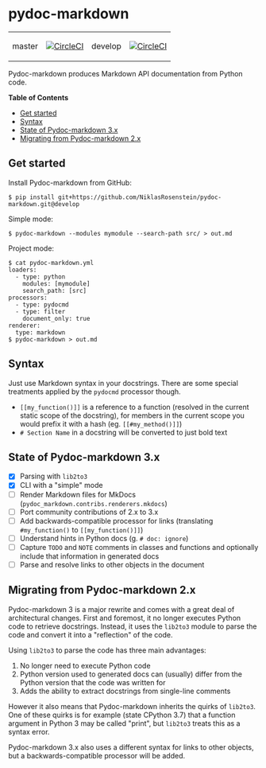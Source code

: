 # pydoc-markdown

<table><tr><td>master</td><td>

[![CircleCI](https://circleci.com/gh/NiklasRosenstein/pydoc-markdown/tree/master.svg?style=svg)](https://circleci.com/gh/NiklasRosenstein/pydoc-markdown/tree/master)
</td><td>develop</td><td>

[![CircleCI](https://circleci.com/gh/NiklasRosenstein/pydoc-markdown/tree/develop.svg?style=svg)](https://circleci.com/gh/NiklasRosenstein/pydoc-markdown/tree/develop)    
</td></tr></table>

Pydoc-markdown produces Markdown API documentation from Python code.

__Table of Contents__

* [Get started](#get-started)
* [Syntax](#syntax)
* [State of Pydoc-markdown 3.x](#state-of-pydoc-markdown-3x)
* [Migrating from Pydoc-markdown 2.x](#migrating-from-pydoc-markdown-2x)

## Get started

Install Pydoc-markdown from GitHub:

```
$ pip install git+https://github.com/NiklasRosenstein/pydoc-markdown.git@develop
```

Simple mode:

    $ pydoc-markdown --modules mymodule --search-path src/ > out.md

Project mode:

    $ cat pydoc-markdown.yml
    loaders:
      - type: python
        modules: [mymodule]
        search_path: [src]
    processors:
      - type: pydocmd
      - type: filter
        document_only: true
    renderer:
      type: markdown
    $ pydoc-markdown > out.md

## Syntax

Just use Markdown syntax in your docstrings. There are some special treatments
applied by the `pydocmd` processor though.

* `[[my_function()]]` is a reference to a function (resolved in the current
  static scope of the docstring), for members in the current scope you would
  prefix it with a hash (eg. `[[#my_method()]]`)
* `# Section Name` in a docstring will be converted to just bold text

## State of Pydoc-markdown 3.x

* [x] Parsing with `lib2to3`
* [x] CLI with a "simple" mode
* [ ] Render Markdown files for MkDocs (`pydoc_markdown.contribs.renderers.mkdocs`)
* [ ] Port community contributions of 2.x to 3.x
* [ ] Add backwards-compatible processor for links (translating `#my_function()`
      to `[[my_function()]]`)
* [ ] Understand hints in Python docs (g. `# doc: ignore`)
* [ ] Capture `TODO` and `NOTE` comments in classes and functions and optionally
      include that information in generated docs
* [ ] Parse and resolve links to other objects in the document

## Migrating from Pydoc-markdown 2.x

Pydoc-markdown 3 is a major rewrite and comes with a great deal of
architectural changes. First and foremost, it no longer executes Python code
to retrieve docstrings. Instead, it uses the `lib2to3` module to parse the
code and convert it into a "reflection" of the code.

Using `lib2to3` to parse the code has three main advantages:

1. No longer need to execute Python code
2. Python version used to generated docs can (usually) differ from the Python
   version that the code was written for
3. Adds the ability to extract docstrings from single-line comments

However it also means that Pydoc-markdown inherits the quirks of `lib2to3`.
One of these quirks is for example (state CPython 3.7) that a function
argument in Python 3 may be called "print", but `lib2to3` treats this as a
syntax error.

Pydoc-markdown 3.x also uses a different syntax for links to other objects,
but a backwards-compatible processor will be added.
